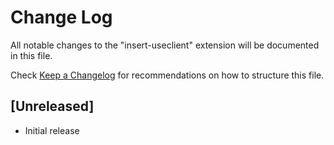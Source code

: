 # Change Log

All notable changes to the "insert-useclient" extension will be documented in this file.

Check [Keep a Changelog](http://keepachangelog.com/) for recommendations on how to structure this file.

## [Unreleased]

- Initial release